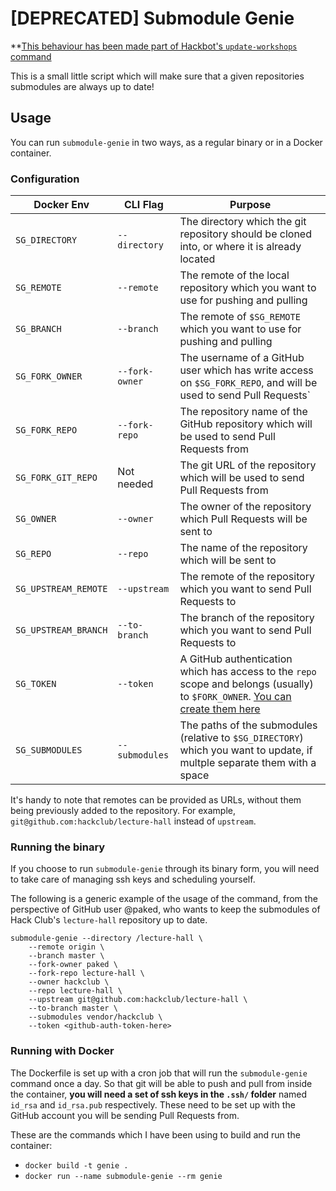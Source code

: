 # [DEPRECATED] Submodule Genie

**[This behaviour has been made part of Hackbot's `update-workshops` command](https://github.com/hackclub/api/blob/master/app/models/hackbot/interactions/update_workshops.rb)

This is a small little script which will make sure that a given repositories
submodules are always up to date!

## Usage

You can run `submodule-genie` in two ways, as a regular binary or in a Docker
container.

### Configuration

| Docker Env | CLI Flag | Purpose |
|------------|----------|---------|
| `SG_DIRECTORY` | `--directory`   | The directory which the git repository should be cloned into, or where it is already located |
| `SG_REMOTE` | `--remote`  | The remote of the local repository which you want to use for pushing and pulling |
| `SG_BRANCH` | `--branch`  | The remote of `$SG_REMOTE` which you want to use for pushing and pulling |
| `SG_FORK_OWNER` | `--fork-owner`  | The username of a GitHub user which has write access on `$SG_FORK_REPO`, and will be used to send Pull Requests` |
| `SG_FORK_REPO` | `--fork-repo`  | The repository name of the GitHub repository which will be used to send Pull Requests from |
| `SG_FORK_GIT_REPO` | Not needed  | The git URL of the repository which will be used to send Pull Requests from |
| `SG_OWNER` | `--owner` | The owner of the repository which Pull Requests will be sent to |
| `SG_REPO` | `--repo` | The name of the repository which will be sent to |
| `SG_UPSTREAM_REMOTE` | `--upstream` | The remote of the repository which you want to send Pull Requests to |
| `SG_UPSTREAM_BRANCH` | `--to-branch` | The branch of the repository which you want to send Pull Requests to |
| `SG_TOKEN` | `--token` | A GitHub authentication which has access to the `repo` scope and belongs (usually) to `$FORK_OWNER`. [You can create them here](https://github.com/settings/tokens) |
| `SG_SUBMODULES` | `--submodules` | The paths of the submodules (relative to `$SG_DIRECTORY`) which you want to update, if multple separate them with a space |

It's handy to note that remotes can be provided as URLs, without them being previously added to the repository. For example, `git@github.com:hackclub/lecture-hall` instead of `upstream`.

### Running the binary

If you choose to run `submodule-genie` through its binary form, you will need to
take care of managing ssh keys and scheduling yourself.

The following is a generic example of the usage of the command, from the
perspective of GitHub user @paked, who wants to keep the submodules of Hack
Club's `lecture-hall` repository up to date.

```
submodule-genie --directory /lecture-hall \
    --remote origin \
    --branch master \
    --fork-owner paked \
    --fork-repo lecture-hall \
    --owner hackclub \
    --repo lecture-hall \
    --upstream git@github.com:hackclub/lecture-hall \
    --to-branch master \
    --submodules vendor/hackclub \
    --token <github-auth-token-here>
```

### Running with Docker

The Dockerfile is set up with a cron job that will run the `submodule-genie`
command once a day. So that git will be able to push and pull from inside the
container, **you will need a set of ssh keys in the `.ssh/` folder** named `id_rsa`
and `id_rsa.pub` respectively. These need to be set up with the GitHub account
you will be sending Pull Requests from.

These are the commands which I have been using to build and run the container:

- `docker build -t genie .`
- `docker run --name submodule-genie --rm genie`
